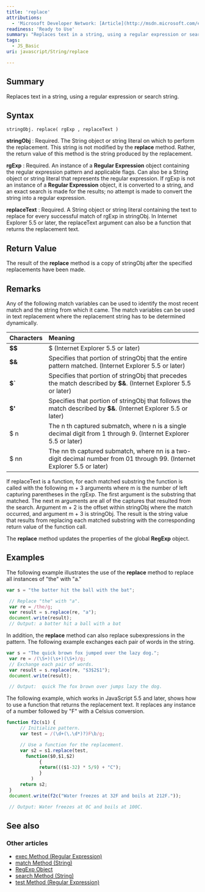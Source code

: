 ```yaml
---
title: 'replace'
attributions:
  - 'Microsoft Developer Network: [Article](http://msdn.microsoft.com/en-us/library/ie/t0kbytzc(v=vs.94).aspx)'
readiness: 'Ready to Use'
summary: "Replaces text in a string, using a regular expression or search string.\n"
tags:
  - JS_Basic
uri: javascript/String/replace

---
```

## Summary

Replaces text in a string, using a regular expression or search string.

## Syntax

    stringObj. replace( rgExp , replaceText )

**stringObj**
:   Required. The String object or string literal on which to perform the replacement. This string is not modified by the **replace** method. Rather, the return value of this method is the string produced by the replacement.

**rgExp**
:   Required. An instance of a **Regular Expression** object containing the regular expression pattern and applicable flags. Can also be a String object or string literal that represents the regular expression. If rgExp is not an instance of a **Regular Expression** object, it is converted to a string, and an exact search is made for the results; no attempt is made to convert the string into a regular expression.

**replaceText**
:   Required. A String object or string literal containing the text to replace for every successful match of rgExp in stringObj. In Internet Explorer 5.5 or later, the replaceText argument can also be a function that returns the replacement text.

## Return Value

The result of the **replace** method is a copy of stringObj after the specified replacements have been made.

## Remarks

Any of the following match variables can be used to identify the most recent match and the string from which it came. The match variables can be used in text replacement where the replacement string has to be determined dynamically.

|Characters|Meaning|
|:---------|:------|
|**\$\$**|\$ (Internet Explorer 5.5 or later)|
|**\$&**|Specifies that portion of stringObj that the entire pattern matched. (Internet Explorer 5.5 or later)|
|**\$\`**|Specifies that portion of stringObj that precedes the match described by **\$&**. (Internet Explorer 5.5 or later)|
|**\$'**|Specifies that portion of stringObj that follows the match described by **\$&**. (Internet Explorer 5.5 or later)|
|\$ n|The n th captured submatch, where n is a single decimal digit from 1 through 9. (Internet Explorer 5.5 or later)|
|\$ nn|The nn th captured submatch, where nn is a two-digit decimal number from 01 through 99. (Internet Explorer 5.5 or later)|

If replaceText is a function, for each matched substring the function is called with the following m + 3 arguments where m is the number of left capturing parentheses in the rgExp. The first argument is the substring that matched. The next m arguments are all of the captures that resulted from the search. Argument m + 2 is the offset within stringObj where the match occurred, and argument m + 3 is stringObj. The result is the string value that results from replacing each matched substring with the corresponding return value of the function call.

The **replace** method updates the properties of the global **RegExp** object.

## Examples

The following example illustrates the use of the **replace** method to replace all instances of "the" with "a."

``` js
var s = "the batter hit the ball with the bat";

 // Replace "the" with "a".
 var re = /the/g;
 var result = s.replace(re, "a");
 document.write(result);
 // Output: a batter hit a ball with a bat
```

In addition, the **replace** method can also replace subexpressions in the pattern. The following example exchanges each pair of words in the string.

``` js
var s = "The quick brown fox jumped over the lazy dog.";
 var re = /(\S+)(\s+)(\S+)/g;
 // Exchange each pair of words.
 var result = s.replace(re, "$3$2$1");
 document.write(result);

 // Output:  quick The fox brown over jumps lazy the dog.
```

The following example, which works in JavaScript 5.5 and later, shows how to use a function that returns the replacement text. It replaces any instance of a number followed by "F" with a Celsius conversion.

``` js
function f2c(s1) {
     // Initialize pattern.
     var test = /(\d+(\.\d*)?)F\b/g;

     // Use a function for the replacement.
     var s2 = s1.replace(test,
       function($0,$1,$2)
            {
            return((($1-32) * 5/9) + "C");
            }
         )
     return s2;
 }
 document.write(f2c("Water freezes at 32F and boils at 212F."));

 // Output: Water freezes at 0C and boils at 100C.
```

## See also

### Other articles

-   [exec Method (Regular Expression)](/javascript/regular_expression/exec)
-   [match Method (String)](/javascript/String/match)
-   [RegExp Object](/javascript/RegExp)
-   [search Method (String)](/javascript/String/search)
-   [test Method (Regular Expression)](/javascript/regular_expression/test)

